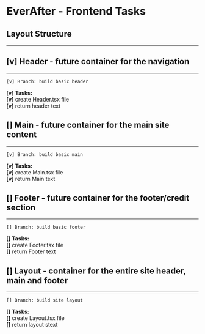 # EverAfter - Frontend Tasks

## Layout Structure

---

## **[v]** Header - future container for the navigation

---

    [v] Branch: build basic header

**[v]** **Tasks:** \
**[v]** create Header.tsx file\
**[v]** return header text

## **[]** Main - future container for the main site content

---

    [v] Branch: build basic main

**[v]** **Tasks:** \
**[v]** create Main.tsx file\
**[v]** return Main text

## **[]** Footer - future container for the footer/credit section

---

    [] Branch: build basic footer

**[]** **Tasks:** \
**[]** create Footer.tsx file\
**[]** return Footer text

## **[]** Layout - container for the entire site header, main and footer

---

    [] Branch: build site layout

**[]** **Tasks:** \
**[]** create Layout.tsx file\
**[]** return layout stext

